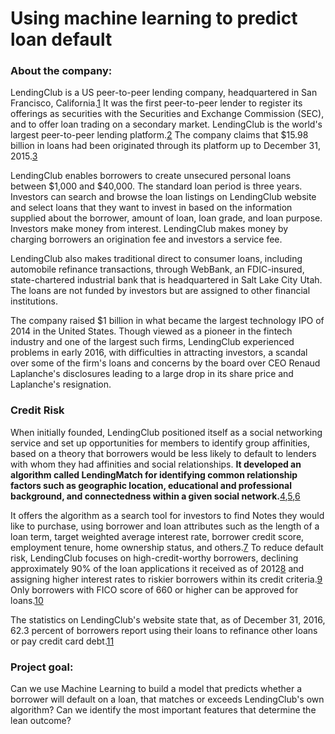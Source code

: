 # Using machine learning to predict loan default

### About the company: 
LendingClub is a US peer-to-peer lending company, headquartered in San Francisco, California.[1](http://www.businessinsider.com/r-avantcredit-raises-225-million-from-tiger-global-peter-thiel-2014-12) It was the first peer-to-peer lender to register its offerings as securities with the Securities and Exchange Commission (SEC), and to offer loan trading on a secondary market. LendingClub is the world's largest peer-to-peer lending platform.[2](https://www.economist.com/blogs/schumpeter/2013/01/lending-club) The company claims that $15.98 billion in loans had been originated through its platform up to December 31, 2015.[3](https://www.lendingclub.com/info/statistics.action)

LendingClub enables borrowers to create unsecured personal loans between $1,000 and $40,000. The standard loan period is three years. Investors can search and browse the loan listings on LendingClub website and select loans that they want to invest in based on the information supplied about the borrower, amount of loan, loan grade, and loan purpose. Investors make money from interest. LendingClub makes money by charging borrowers an origination fee and investors a service fee.

LendingClub also makes traditional direct to consumer loans, including automobile refinance transactions, through WebBank, an FDIC-insured, state-chartered industrial bank that is headquartered in Salt Lake City Utah. The loans are not funded by investors but are assigned to other financial institutions.

The company raised $1 billion in what became the largest technology IPO of 2014 in the United States. Though viewed as a pioneer in the fintech industry and one of the largest such firms, LendingClub experienced problems in early 2016, with difficulties in attracting investors, a scandal over some of the firm's loans and concerns by the board over CEO Renaud Laplanche's disclosures leading to a large drop in its share price and Laplanche's resignation.

### Credit Risk 
When initially founded, LendingClub positioned itself as a social networking service and set up opportunities for members to identify group affinities, based on a theory that borrowers would be less likely to default to lenders with whom they had affinities and social relationships. **It developed an algorithm called LendingMatch for identifying common relationship factors such as geographic location, educational and professional background, and connectedness within a given social network.**[4](https://www.lendingclub.com/info/how-it-works.action),[5](https://web.archive.org/web/20110713200446/http://blog.lendingclub.com/images/7920.pdf),[6](https://www.usatoday.com/money/perfi/credit/2007-12-25-peerlending-pers_N.htm)

It offers the algorithm as a search tool for investors to find Notes they would like to purchase, using borrower and loan attributes such as the length of a loan term, target weighted average interest rate, borrower credit score, employment tenure, home ownership status, and others.[7](https://www.lendingclub.com/extdata/Clean_As_Filed_20101015.pdf) To reduce default risk, LendingClub focuses on high-credit-worthy borrowers, declining approximately 90% of the loan applications it received as of 2012[8](https://www.lendingclub.com/info/statistics.action) and assigning higher interest rates to riskier borrowers within its credit criteria.[9](https://www.sec.gov/Archives/edgar/data/1409970/000119312512151868/d306143ds1a.htm#rom306143_20) Only borrowers with FICO score of 660 or higher can be approved for loans.[10](https://www.lendingclub.com/public/how-we-set-interest-rates.action)

The statistics on LendingClub's website state that, as of December 31, 2016, 62.3 percent of borrowers report using their loans to refinance other loans or pay credit card debt.[11](https://www.lendingclub.com/info/statistics.action)


### Project goal:
Can we use Machine Learning to build a model that predicts whether a borrower will default on a loan, that matches or exceeds LendingClub's own algorithm? Can we identify the most important features that determine the lean outcome?